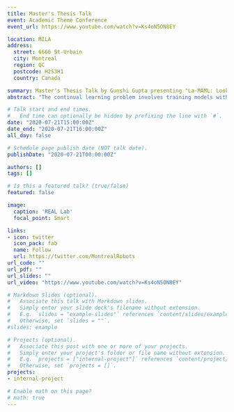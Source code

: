 ```yaml
---
title: Master's Thesis Talk
event: Academic Theme Conference
event_url: https://www.youtube.com/watch?v=Ks4oN5ON8EY

location: MILA
address:
  street: 6666 St-Urbain
  city: Montreal
  region: QC
  postcode: H2S3H1
  country: Canada

summary: Master's Thesis Talk by Gunshi Gupta presenting "La-MAML: Look-ahead Meta Learning for Continual Learning"
abstract: "The continual learning problem involves training models with limited capacity to perform well on a set of an unknown number of sequentially arriving tasks. While meta-learning shows great potential for reducing interference between old and new tasks, the current training procedures tend to be either slow or offline, and sensitive to many hyper-parameters. In this work, we propose Look-ahead MAML (La-MAML), a fast optimisation-based meta-learning algorithm for online-continual learning, aided by a small episodic memory. Our proposed modulation of per-parameter learning rates in our meta-learning update allows us to draw connections to prior work on hypergradients and meta-descent. This provides a more flexible and efficient way to mitigate catastrophic forgetting compared to conventional prior-based methods. La-MAML achieves performance superior to other replay-based, prior-based and meta-learning based approaches for continual learning on real-world visual classification benchmarks."

# Talk start and end times.
#   End time can optionally be hidden by prefixing the line with `#`.
date: "2020-07-21T15:00:00Z"
date_end: "2020-07-21T16:00:00Z"
all_day: false

# Schedule page publish date (NOT talk date).
publishDate: "2020-07-21T00:00:00Z"

authors: []
tags: []

# Is this a featured talk? (true/false)
featured: false

image:
  caption: 'REAL Lab'
  focal_point: Smart

links:
- icon: twitter
  icon_pack: fab
  name: Follow
  url: https://twitter.com/MontrealRobots
url_code: ""
url_pdf: ""
url_slides: ""
url_video: "https://www.youtube.com/watch?v=Ks4oN5ON8EY"

# Markdown Slides (optional).
#   Associate this talk with Markdown slides.
#   Simply enter your slide deck's filename without extension.
#   E.g. `slides = "example-slides"` references `content/slides/example-slides.md`.
#   Otherwise, set `slides = ""`.
#slides: example

# Projects (optional).
#   Associate this post with one or more of your projects.
#   Simply enter your project's folder or file name without extension.
#   E.g. `projects = ["internal-project"]` references `content/project/deep-learning/index.md`.
#   Otherwise, set `projects = []`.
projects:
- internal-project

# Enable math on this page?
# math: true
---
```


